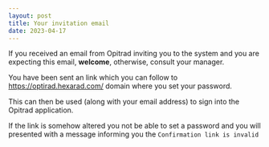 ```yaml
---
layout: post
title: Your invitation email
date: 2023-04-17
---
```

If you received an email from Opitrad inviting you to the system and you are expecting this email, **welcome**, otherwise, consult your manager.

You have been sent an link which you can follow to https://optirad.hexarad.com/ domain where you set your password.

This can then be used (along with your email address) to sign into the Opitrad application.

If the link is somehow altered you not be able to set a password and you will presented with a message informing you the `Confirmation link is invalid`
